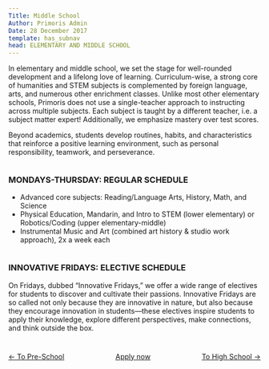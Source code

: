 ```yaml
---
Title: Middle School
Author: Primoris Admin
Date: 28 December 2017
template: has_subnav
head: ELEMENTARY AND MIDDLE SCHOOL
---
```


In elementary and middle school, we set the stage for well-rounded development and a lifelong love of learning. Curriculum-wise, a strong core of humanities and STEM subjects is complemented by foreign language, arts, and numerous other enrichment classes. Unlike most other elementary schools, Primoris does not use a single-teacher approach to instructing across multiple subjects. Each subject is taught by a different teacher, i.e. a subject matter expert! Additionally, we emphasize mastery over test scores.

Beyond academics, students develop routines, habits, and characteristics that reinforce a positive learning environment, such as personal responsibility, teamwork, and perseverance.

<div class="row">
<div class="column large-6">
<h3>MONDAYS-THURSDAY: REGULAR SCHEDULE</h3>
<ul>
<li>Advanced core subjects: Reading/Language Arts, History, Math, and Science</li>
<li>Physical Education, Mandarin, and Intro to STEM (lower elementary) or Robotics/Coding (upper elementary-middle)</li>
<li>Instrumental Music and Art (combined art history & studio work approach), 2x a week each</li>
</ul>
</div>
<div class="column large-6">
<h3>INNOVATIVE FRIDAYS: ELECTIVE SCHEDULE</h3>
On Fridays, dubbed “Innovative Fridays,” we offer a wide range of electives for students to discover and cultivate their passions. Innovative Fridays are so called not only because they are innovative in nature, but also because they encourage innovation in students—these electives inspire students to apply their knowledge, explore different perspectives, make connections, and think outside the box.
</div>
</div>
<p class="row" style="margin-top:40px">
<a href="/programs/elementary-school" style="float:left">← To Pre-School</a>
<a href="/programs/high-school" style="float:right">To High School →</a>
</p>
<p style="margin-top:40px; text-align: center;">
  <a class="submit-button" href="/admissions/apply">Apply now</a>
</p>


